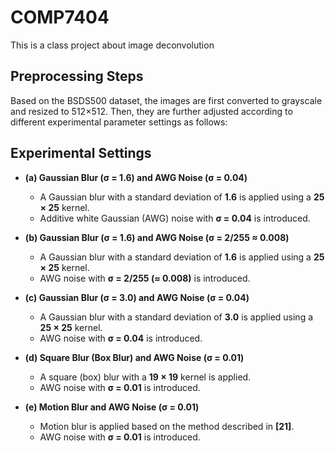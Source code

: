 # COMP7404
This is a class project about image deconvolution

## Preprocessing Steps

Based on the BSDS500 dataset, the images are first converted to grayscale and resized to 512×512. Then, they are further adjusted according to different experimental parameter settings as follows:

## Experimental Settings

- **(a) Gaussian Blur (σ = 1.6) and AWG Noise (σ = 0.04)**  
  - A Gaussian blur with a standard deviation of **1.6** is applied using a **25 × 25** kernel.  
  - Additive white Gaussian (AWG) noise with **σ = 0.04** is introduced.

- **(b) Gaussian Blur (σ = 1.6) and AWG Noise (σ = 2/255 ≈ 0.008)**  
  - A Gaussian blur with a standard deviation of **1.6** is applied using a **25 × 25** kernel.  
  - AWG noise with **σ = 2/255 (≈ 0.008)** is introduced.

- **(c) Gaussian Blur (σ = 3.0) and AWG Noise (σ = 0.04)**  
  - A Gaussian blur with a standard deviation of **3.0** is applied using a **25 × 25** kernel.  
  - AWG noise with **σ = 0.04** is introduced.

- **(d) Square Blur (Box Blur) and AWG Noise (σ = 0.01)**  
  - A square (box) blur with a **19 × 19** kernel is applied.  
  - AWG noise with **σ = 0.01** is introduced.

- **(e) Motion Blur and AWG Noise (σ = 0.01)**  
  - Motion blur is applied based on the method described in **[21]**.  
  - AWG noise with **σ = 0.01** is introduced.

